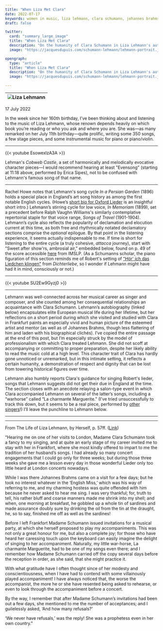 ```yaml
---
title: "When Liza Met Clara"
date: 2022-07-17
keywords: women in music, liza lehmann, clara schumann, johannes brahms
draft: false

twitter:
  card: "summary_large_image"
  title: "When Liza Met Clara"
  description: "On the humanity of Clara Schumann in Liza Lehmann's autobiography."
  image: "https://jacquesdupuis.com/schumann-lehmann/lehmann-portrait.jpg"

opengraph:
  type: "article"
  title: "When Liza Met Clara"
  description: "On the humanity of Clara Schumann in Liza Lehmann's autobiography."
  image: "https://jacquesdupuis.com/schumann-lehmann/lehmann-portrait.jpg"

---
```


| ![Liza Lehmann](/schumann-lehmann/lehmann-eyes.jpg) |
|:-------------:|

17 July 2022

In the week since her 160th birthday, I’ve been thinking about and listening to the music of Liza Lehmann, whose renown depends heavily on which book you’re reading or who you ask and where you are. She was—as many remarked on her July 11th birthday—quite prolific, writing some 350 songs, a few stage pieces, and some instrumental music for piano or piano/violin.

***

{{< youtube EsowexlzA3A >}}

Lehman's *Cobweb Castle*, a set of harmonically and melodically evocative character pieces—I would recommend hearing at least "Evensong" (starting at 11:18 above, performed by Erica Sipes), not to be confused with Lehmann's famous song of that name.

***


Rachel Howe notes that Lehmann's song cycle *In a Persian Garden* (1896) holds a special place in England’s art song history as among the first notable English cycles. (Howe’s [short bio for Oxford Lieder](https://www.oxfordlieder.co.uk/composer/347) is an insightful short intro.) Lehmann’s stirring cycle for low voice, *In Memoriam* (1899), set a precedent before Ralph Vaughn Williams's similarly contemplative repertoirial staple for that voice range, *Songs of Travel* (1901-1904). Lehmann’s cycle also reflects the popularity of declamation and elocution current at this time, as both free and rhythmically notated declamatory sections comprise the *optional* epilogue. By that point in the listening experience, it seems actually indispensable to me. If time is short for listening to the entire cycle (a truly cohesive, *attacca* journey), start with "Sweet after show'rs, ambrosial air," embedded below, found on p. 49 of the score accessible [here](https://s9.imslp.org/files/imglnks/usimg/e/eb/IMSLP626775-PMLP390275-LLehmann_In_Memoriam_bariton-mezzosoprano.pdf) from IMSLP. (As a Schumanns scholar, the piano figuration of this section reminds me of Robert's setting of ["Hör' ich das Liedchen klingen"](https://youtu.be/Tx0U9nIJgZA) from *Dichterliebe*, so I wonder if Lehmann might have had it in mind, consciously or not.)

***

{{< youtube SU2Ew9Gyzj0 >}}

***

Lehmann was well-connected across her musical career as singer and composer, and she counted among her consequential relationships an acquaintance with Clara Schumann. Lehmann’s autobiography (linked below) encapsulates elite European musical life during her lifetime, but her reflections on a short period during which she visited and studied with Clara in Frankfurt paints an especially vivid and human picture of the esteemed artist and mentor (as well as of Johannes Brahms, though less flattering of him and laden with his biographical clichés). I’ve copied the entire passage at the end of this post, but I’m especially struck by the model of professionalism with which Clara treated Lehmann. She did not scoff at accompanying or committing to proper preparation, despite her likely ability to read the music cold at a high level. This character trait of Clara has hardly gone unnoticed or unremarked, but in this intimate setting, it reflects a certain humanity, a demonstration of respect and dignity that can be lost from towering historical figures over time.

Lehmann also humbly reports Clara's guidance for singing Robert's lieder, songs that Lehmann suggests did not get their due in England at the time. The section closes with an anecdote relaying a salon-type event in which Clara accompanied Lehmann on several of the latter’s songs, including a “warhorse” called “La charmante Marguerite.” (I’ve tried unsuccessfully to track this down, but it seems to be a real piece, performed by [other singers](https://books.google.com/books?id=X9MTAAAAYAAJ&pg=PA354&lpg=PA354&dq=la+charmante+marguerite+liza+lehmann&source=bl&ots=pkSiyszyi_&sig=ACfU3U3b1yZ4pJ4DFOcJpGc62MSwgev1LA&hl=en&sa=X&ved=2ahUKEwjo0uGyzP74AhUDBzQIHb05Dk8Q6AF6BAgdEAM#v=onepage&q=la%20charmante%20marguerite%20liza%20lehmann&f=false)!) I’ll leave the punchline to Lehmann below.

***
***

From The Life of Liza Lehmann, by Herself, p. 57ff. ([Link](https://archive.org/details/lifeoflizalehman00lehmuoft/page/56/mode/2up?q=clara+schumann))

“Hearing me on one of her visits to London, Madame Clara Schumann took a fancy to my singing, and at quite an early stage of my career invited me to stay with her in Frankfort, where she most kindly offered to impart to me the tradition of her husband’s songs. I had already so many concert engagements that I could go only for three weeks; but during those three weeks she gave me a lesson every day in those wonderful Lieder only too little heard at London concerts nowadays.

While I was there Johannes Brahms came on a visit for a few days; but he took no interest whatever in the ‘English Miss,’ which was his way of referring to me, and my charming hostess was quite offended with him because he never asked to hear me sing. I was very thankful; for, truth to tell, his rather bluff and coarse manners made me shrink into my shell; and when, one morning at breakfast, he gobbled up a whole tin of sardines and made assurance doubly sure by drinking the oil from the tin at the draught, he, so to say, finished me off as well as the sardines!

Before I left Frankfort Madame Schumann issued invitations for a musical party, at which she herself proposed to play my accompaniments. This was not only a great honour for me, but also a complete joy; for those who have heard her caressing touch upon the keyboard can easily imagine the delight of singing to her accompaniment. Naturally, my little war-horse, La charmante Marguerite, had to be one of my songs even there; and I remember how Madame Schumann carried off the copy several days before the reception in order, as she said, that she might practice it.

With what gratitude have I often thought since of her modesty and conscientiousness, when I have had to contend with some villainously played accompaniment! I have always noticed that, the worse the accompanist, the more he or she have resented being asked to rehearse, or even to look through the accompaniment before a concert.

By the way, I remember that after Madame Schumann’s invitations had been out a few days, she mentioned to me the number of acceptances; and I guilelessly asked, ‘And how many refusals?’

‘We never have refusals,’ was the reply! She was a prophetess even in her own country."
